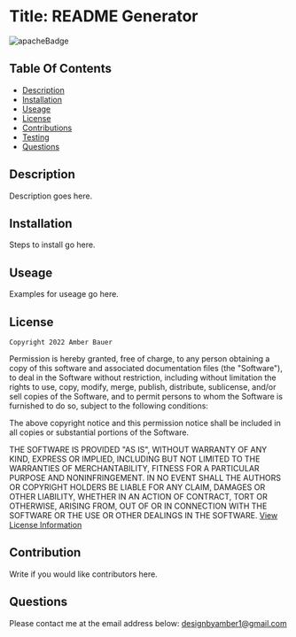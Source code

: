
  # Title: README Generator
![apacheBadge](https://img.shields.io/badge/License-MIT-green)

  ## Table Of Contents

  * [Description](#description)
  * [Installation](#installation)
  * [Useage](#useage)
  * [License](#license)
  * [Contributions](#contribution)
  * [Testing](#test)
  * [Questions](#questions)

  ## Description
  Description goes here.

  ## Installation
  Steps to install go here.

  ## Useage
  Examples for useage go here.

  ## License
  
    Copyright 2022 Amber Bauer

Permission is hereby granted, free of charge, to any person obtaining a copy of this software and associated documentation files (the "Software"), to deal in the Software without restriction, including without limitation the rights to use, copy, modify, merge, publish, distribute, sublicense, and/or sell copies of the Software, and to permit persons to whom the Software is furnished to do so, subject to the following conditions:

The above copyright notice and this permission notice shall be included in all copies or substantial portions of the Software.

THE SOFTWARE IS PROVIDED "AS IS", WITHOUT WARRANTY OF ANY KIND, EXPRESS OR IMPLIED, INCLUDING BUT NOT LIMITED TO THE WARRANTIES OF MERCHANTABILITY, FITNESS FOR A PARTICULAR PURPOSE AND NONINFRINGEMENT. IN NO EVENT SHALL THE AUTHORS OR COPYRIGHT HOLDERS BE LIABLE FOR ANY CLAIM, DAMAGES OR OTHER LIABILITY, WHETHER IN AN ACTION OF CONTRACT, TORT OR OTHERWISE, ARISING FROM, OUT OF OR IN CONNECTION WITH THE SOFTWARE OR THE USE OR OTHER DEALINGS IN THE SOFTWARE.
  [View License Information](https://opensource.org/licenses/MIT)

  ## Contribution
  Write if you would like contributors here.

  ## Questions
  Please contact me at the email address below:
  designbyamber1@gmail.com

